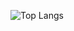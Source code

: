 
![Top Langs](https://github-readme-stats.vercel.app/api/top-langs/?username=luc4s-git&layout=compact)
